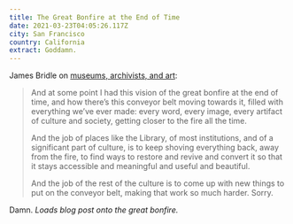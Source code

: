 ```yaml
---
title: The Great Bonfire at the End of Time
date: 2021-03-23T04:05:26.117Z
city: San Francisco
country: California
extract: Goddamn.
---
```

James Bridle on [museums, archivists, and art](http://booktwo.org/notebook/the-great-bonfire-at-the-end-of-time/):

> And at some point I had this vision of the great bonfire at the end of time, and how there’s this conveyor belt moving towards it, filled with everything we’ve ever made: every word, every image, every artifact of culture and society, getting closer to the fire all the time.
> 
> And the job of places like the Library, of most institutions, and of a significant part of culture, is to keep shoving everything back, away from the fire, to find ways to restore and revive and convert it so that it stays accessible and meaningful and useful and beautiful.
> 
> And the job of the rest of the culture is to come up with new things to put on the conveyor belt, making that work so much harder. Sorry.

Damn. _Loads blog post onto the great bonfire._